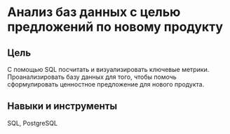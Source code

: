 # Анализ баз данных с целью предложений по новому продукту

## Цель

С помощью SQL посчитать и визуализировать ключевые метрики. Проанализировать базу данных для того, чтобы помочь сформулировать ценностное предложение для нового продукта.

## Навыки и инструменты

SQL, PostgreSQL
